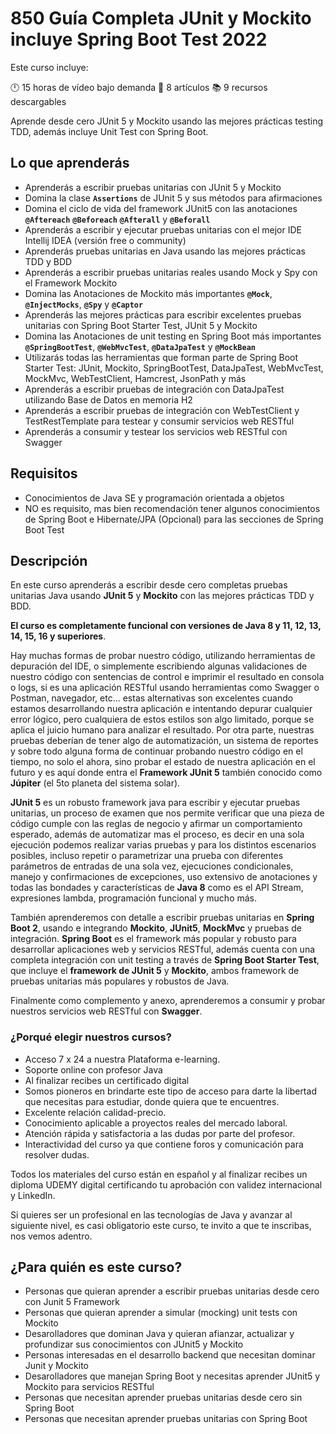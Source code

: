# 850 Guía Completa JUnit y Mockito incluye Spring Boot Test 2022

Este curso incluye:

🕛 15 horas de vídeo bajo demanda
📑 8 artículos
📚 9 recursos descargables

Aprende desde cero JUnit 5 y Mockito usando las mejores prácticas testing TDD, además incluye Unit Test con Spring Boot.

## Lo que aprenderás

* Aprenderás a escribir pruebas unitarias con JUnit 5 y Mockito
* Domina la clase **`Assertions`** de JUnit 5 y sus métodos para afirmaciones
* Domina el ciclo de vida del framework JUnit5 con las anotaciones **`@Aftereach`** **`@Beforeach`** **`@Afterall`** y **`@Beforall`**
* Aprenderás a escribir y ejecutar pruebas unitarias con el mejor IDE Intellij IDEA (versión free o community)
* Aprenderás pruebas unitarias en Java usando las mejores prácticas TDD y BDD
* Aprenderás a escribir pruebas unitarias reales usando Mock y Spy con el Framework Mockito
* Domina las Anotaciones de Mockito más importantes **`@Mock`**, **`@InjectMocks`**, **`@Spy`** y **`@Captor`**
* Aprenderás las mejores prácticas para escribir excelentes pruebas unitarias con Spring Boot Starter Test, JUnit 5 y Mockito
* Domina las Anotaciones de unit testing en Spring Boot más importantes **`@SpringBootTest`**, **`@WebMvcTest`**, **`@DataJpaTest`** y **`@MockBean`**
* Utilizarás todas las herramientas que forman parte de Spring Boot Starter Test: JUnit, Mockito, SpringBootTest, DataJpaTest, WebMvcTest, MockMvc, WebTestClient, Hamcrest, JsonPath y más
* Aprenderás a escribir pruebas de integración con DataJpaTest utilizando Base de Datos en memoria H2
* Aprenderás a escribir pruebas de integración con WebTestClient y TestRestTemplate para testear y consumir servicios web RESTful
* Aprenderás a consumir y testear los servicios web RESTful con Swagger

## Requisitos

* Conocimientos de Java SE y programación orientada a objetos
* NO es requisito, mas bien recomendación tener algunos conocimientos de Spring Boot e Hibernate/JPA (Opcional) para las secciones de Spring Boot Test

## Descripción

En este curso aprenderás a escribir desde cero completas pruebas unitarias Java usando **JUnit 5** y **Mockito** con las mejores prácticas TDD y BDD.

**El curso es completamente funcional con versiones de Java 8 y 11, 12, 13, 14, 15, 16 y superiores**.

Hay muchas formas de probar nuestro código, utilizando herramientas de depuración del IDE, o simplemente escribiendo algunas validaciones de nuestro código con sentencias de control e imprimir el resultado en consola o logs, si es una aplicación RESTful usando herramientas como Swagger o Postman, navegador, etc... estas alternativas son excelentes cuando estamos desarrollando nuestra aplicación e intentando depurar cualquier error lógico, pero cualquiera de estos estilos son algo limitado, porque se aplica el juicio humano para analizar el resultado. Por otra parte, nuestras pruebas deberían de tener algo de automatización, un sistema de reportes y sobre todo alguna forma de continuar probando nuestro código en el tiempo, no solo el ahora, sino probar el estado de nuestra aplicación en el futuro y es aquí donde entra el **Framework JUnit 5** también conocido como **Júpiter** (el 5to planeta del sistema solar).

**JUnit 5** es un robusto framework java para escribir y ejecutar pruebas unitarias, un proceso de examen que nos permite verificar que una pieza de código cumple con las reglas de negocio y afirmar un comportamiento esperado, además de automatizar mas el proceso, es decir en una sola ejecución podemos realizar varias pruebas y para los distintos escenarios posibles, incluso repetir o parametrizar una prueba con diferentes parámetros de entradas de una sola vez, ejecuciones condicionales, manejo y confirmaciones de excepciones, uso extensivo de anotaciones y todas las bondades y características de **Java 8** como es el API Stream, expresiones lambda, programación funcional y mucho más.

También aprenderemos con detalle a escribir pruebas unitarias en **Spring Boot 2**, usando e integrando **Mockito**, **JUnit5**, **MockMvc** y pruebas de integración. **Spring Boot** es el framework más popular y robusto para desarrollar aplicaciones web y servicios RESTful, además cuenta con una completa integración con unit testing a través de **Spring Boot Starter Test**, que incluye el **framework de JUnit 5** y **Mockito**, ambos framework de pruebas unitarias más populares y robustos de Java.

Finalmente como complemento y anexo, aprenderemos a consumir y probar nuestros servicios web RESTful con **Swagger**.


### ¿Porqué elegir nuestros cursos?

* Acceso 7 x 24 a nuestra Plataforma e-learning.
* Soporte online con profesor Java
* Al finalizar recibes un certificado digital
* Somos pioneros en brindarte este tipo de acceso para darte la libertad que necesitas para estudiar, donde quiera que te encuentres.
* Excelente relación calidad-precio.
* Conocimiento aplicable a proyectos reales del mercado laboral.
* Atención rápida y satisfactoria a las dudas por parte del profesor.
* Interactividad del curso ya que contiene foros y comunicación para resolver dudas.

Todos los materiales del curso están en español y al finalizar recibes un diploma UDEMY digital certificando tu aprobación con validez internacional y LinkedIn.

Si quieres ser un profesional en las tecnologías de Java y avanzar al siguiente nivel, es casi obligatorio este curso, te invito a que te inscribas, nos vemos adentro.

## ¿Para quién es este curso?

* Personas que quieran aprender a escribir pruebas unitarias desde cero con Junit 5 Framework
* Personas que quieran aprender a simular (mocking) unit tests con Mockito
* Desarolladores que dominan Java y quieran afianzar, actualizar y profundizar sus conocimientos con JUnit5 y Mockito
* Personas interesadas en el desarrollo backend que necesitan dominar Junit y Mockito
* Desarolladores que manejan Spring Boot y necesitas aprender JUnit5 y Mockito para servicios RESTful
* Personas que necesitan aprender pruebas unitarias desde cero sin Spring Boot
* Personas que necesitan aprender pruebas unitarias con Spring Boot
